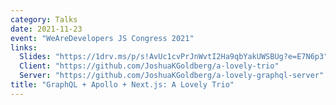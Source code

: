```yaml
---
category: Talks
date: 2021-11-23
event: "WeAreDevelopers JS Congress 2021"
links:
  Slides: "https://1drv.ms/p/s!AvUc1cvPrJnWvtI2Ha9qbYakUWSBUg?e=E7N6p3"
  Client: "https://github.com/JoshuaKGoldberg/a-lovely-trio"
  Server: "https://github.com/JoshuaKGoldberg/a-lovely-graphql-server"
title: "GraphQL + Apollo + Next.js: A Lovely Trio"
---
```

